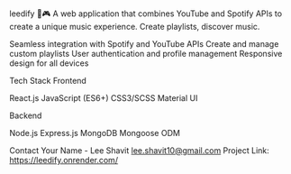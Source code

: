 leedify 🎵🎮
A web application that combines YouTube and Spotify APIs to create a unique music experience. Create playlists, discover music.

Seamless integration with Spotify and YouTube APIs
Create and manage custom playlists
User authentication and profile management
Responsive design for all devices

Tech Stack
Frontend

React.js
JavaScript (ES6+)
CSS3/SCSS
Material UI

Backend

Node.js
Express.js
MongoDB
Mongoose ODM


Contact
Your Name - Lee Shavit lee.shavit10@gmail.com
Project Link: https://leedify.onrender.com/
